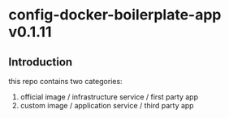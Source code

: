 # config-docker-boilerplate-app v0.1.11

## Introduction

this repo contains two categories:

1. official image / infrastructure service / first party app
2. custom image / application service / third party app
